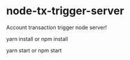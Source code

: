 # node-tx-trigger-server
Account transaction trigger node server!

yarn install or npm install

yarn start or npm start